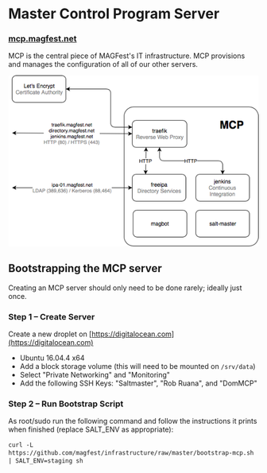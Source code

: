 # Master Control Program Server
### [mcp.magfest.net](https://mcp.magfest.net)

MCP is the central piece of MAGFest's IT infrastructure. MCP provisions and
manages the configuration of all of our other servers.

<img src="assets/images/mcp.png" alt="MCP Network Diagram" class="inline"/>

## Bootstrapping the MCP server

Creating an MCP server should only need to be done rarely; ideally just once.

### Step 1 – Create Server

Create a new droplet on [https://digitalocean.com](https://digitalocean.com)
  * Ubuntu 16.04.4 x64
  * Add a block storage volume (this will need to be mounted on `/srv/data`)
  * Select "Private Networking" and "Monitoring"
  * Add the following SSH Keys: "Saltmaster", "Rob Ruana", and "DomMCP"

### Step 2 – Run Bootstrap Script

As root/sudo run the following command and follow the instructions it prints when finished
(replace SALT_ENV as appropriate):
```
curl -L https://github.com/magfest/infrastructure/raw/master/bootstrap-mcp.sh | SALT_ENV=staging sh
```
